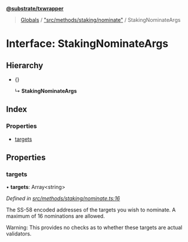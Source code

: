 **[@substrate/txwrapper](../README.md)**

> [Globals](../globals.md) / ["src/methods/staking/nominate"](../modules/_src_methods_staking_nominate_.md) / StakingNominateArgs

# Interface: StakingNominateArgs

## Hierarchy

* {}

  ↳ **StakingNominateArgs**

## Index

### Properties

* [targets](_src_methods_staking_nominate_.stakingnominateargs.md#targets)

## Properties

### targets

•  **targets**: Array\<string>

*Defined in [src/methods/staking/nominate.ts:16](https://github.com/paritytech/txwrapper/blob/18c85e5/src/methods/staking/nominate.ts#L16)*

The SS-58 encoded addresses of the targets you wish to nominate. A maximum of 16
nominations are allowed.

Warning: This provides no checks as to whether these targets are actual validators.
